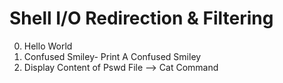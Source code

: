 # Shell I/O Redirection & Filtering

0. Hello World 
1. Confused Smiley- Print A Confused Smiley
2. Display Content of Pswd File --> Cat Command

